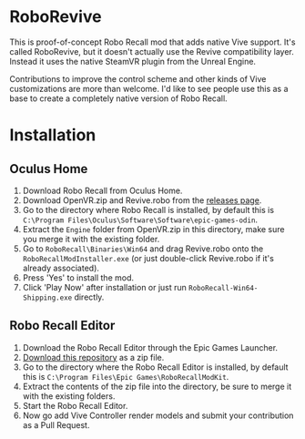 # RoboRevive

This is proof-of-concept Robo Recall mod that adds native Vive support. It's called RoboRevive, but it doesn't actually use the Revive compatibility layer. Instead it uses the native SteamVR plugin from the Unreal Engine.

Contributions to improve the control scheme and other kinds of Vive customizations are more than welcome. I'd like to see people use this as a base to create a completely native version of Robo Recall.

# Installation

## Oculus Home

1. Download Robo Recall from Oculus Home.
2. Download OpenVR.zip and Revive.robo from the [releases page](https://github.com/LibreVR/RoboRevive/releases).
3. Go to the directory where Robo Recall is installed, by default this is `C:\Program Files\Oculus\Software\Software\epic-games-odin`.
4. Extract the `Engine` folder from OpenVR.zip in this directory, make sure you merge it with the existing folder.
5. Go to `RoboRecall\Binaries\Win64` and drag Revive.robo onto the `RoboRecallModInstaller.exe` (or just double-click Revive.robo if it's already associated).
6. Press 'Yes' to install the mod.
7. Click 'Play Now' after installation or just run `RoboRecall-Win64-Shipping.exe` directly.

## Robo Recall Editor

1. Download the Robo Recall Editor through the Epic Games Launcher.
2. [Download this repository](https://github.com/LibreVR/RoboRevive/archive/master.zip) as a zip file.
3. Go to the directory where the Robo Recall Editor is installed, by default this is `C:\Program Files\Epic Games\RoboRecallModKit`.
4. Extract the contents of the zip file into the directory, be sure to merge it with the existing folders.
5. Start the Robo Recall Editor.
6. Now go add Vive Controller render models and submit your contribution as a Pull Request.
